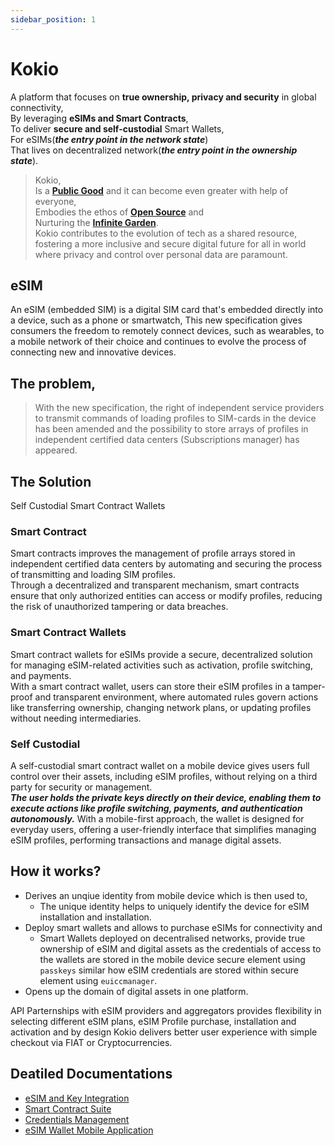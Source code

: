 ```yaml
---
sidebar_position: 1
---
```


# Kokio

A platform that focuses on **true ownership, privacy and security** in global connectivity,  
By leveraging **eSIMs and Smart Contracts**,  
To deliver **secure and self-custodial** Smart Wallets,  
For eSIMs(_**the entry point in the network state**_)  
That lives on decentralized network(_**the entry point in the ownership state**_).

> Kokio,  
> Is a [**Public Good**](https://en.wikipedia.org/wiki/Public_good) and it can become even greater with help of everyone,  
> Embodies the ethos of [**Open Source**](https://en.wikipedia.org/wiki/Open-source_software) and  
> Nurturing the [**Infinite Garden**](https://ethereum.foundation/infinitegarden).  
> Kokio contributes to the evolution of tech as a shared resource, fostering a more inclusive and secure digital future for all in world where privacy and control over personal data are paramount.

## eSIM

An eSIM (embedded SIM) is a digital SIM card that's embedded directly into a device, such as a phone or smartwatch, This new specification gives consumers the freedom to remotely connect devices, such as wearables, to a mobile network of their choice and continues to evolve the process of connecting new and innovative devices.

## The problem,

> With the new specification, the right of independent service providers to transmit commands of loading profiles to SIM-cards in the device has been amended and the possibility to store arrays of profiles in independent certified data centers (Subscriptions manager) has appeared.

## The Solution

Self Custodial Smart Contract Wallets

### Smart Contract

Smart contracts improves the management of profile arrays stored in independent certified data centers by automating and securing the process of transmitting and loading SIM profiles.  
Through a decentralized and transparent mechanism, smart contracts ensure that only authorized entities can access or modify profiles, reducing the risk of unauthorized tampering or data breaches.

### Smart Contract Wallets

Smart contract wallets for eSIMs provide a secure, decentralized solution for managing eSIM-related activities such as activation, profile switching, and payments.  
With a smart contract wallet, users can store their eSIM profiles in a tamper-proof and transparent environment, where automated rules govern actions like transferring ownership, changing network plans, or updating profiles without needing intermediaries.

### Self Custodial

A self-custodial smart contract wallet on a mobile device gives users full control over their assets, including eSIM profiles, without relying on a third party for security or management.  
_**The user holds the private keys directly on their device, enabling them to execute actions like profile switching, payments, and authentication autonomously.**_
With a mobile-first approach, the wallet is designed for everyday users, offering a user-friendly interface that simplifies managing eSIM profiles, performing transactions and manage digital assets.

## How it works?

- Derives an unqiue identity from mobile device which is then used to,
  - The unique identity helps to uniquely identify the device for eSIM installation and installation.
- Deploy smart wallets and allows to purchase eSIMs for connectivity and
  - Smart Wallets deployed on decentralised networks, provide true ownership of eSIM and digital assets as the credentials of access to the wallets are stored in the mobile device secure element using `passkeys` similar how eSIM credentials are stored within secure element using `euiccmanager`.
- Opens up the domain of digital assets in one platform.

API Parternships with eSIM providers and aggregators provides flexibility in selecting different eSIM plans, eSIM Profile purchase, installation and activation and by design Kokio delivers better user experience with simple checkout via FIAT or Cryptocurrencies.

## Deatiled Documentations

- [eSIM and Key Integration](https://github.com/Blockchain-Powered-eSIM/eSIM-Wallet/wiki/eSIM-and-Key-Integration-Point)
- [Smart Contract Suite](https://github.com/Blockchain-Powered-eSIM/smart-contract-suite)
- [Credentials Management](https://github.com/Blockchain-Powered-eSIM/eSIM-Wallet/wiki/Key-Management)
- [eSIM Wallet Mobile Application](https://github.com/Blockchain-Powered-eSIM/eSIM-Wallet/wiki)
